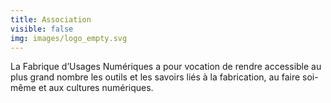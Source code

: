```yaml
---
title: Association
visible: false
img: images/logo_empty.svg
---
```

La Fabrique d’Usages Numériques a pour vocation de rendre accessible au plus grand nombre les outils et les savoirs liés à la fabrication, au faire soi-même et aux cultures numériques.